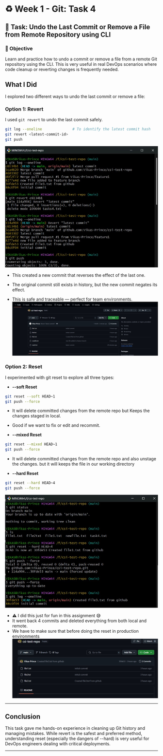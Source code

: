 # ♻️ Week 1 - Git: Task 4

## 📌 Task: Undo the Last Commit or Remove a File from Remote Repository using CLI

### 🎯 Objective

Learn and practice how to undo a commit or remove a file from a remote Git repository using the CLI. This is very useful in real DevOps scenarios where code cleanup or reverting changes is frequently needed.

## What I Did

I explored two different ways to undo the last commit or remove a file:

### Option 1: Revert

I used `git revert` to undo the last commit safely.

```bash
git log --oneline              # To identify the latest commit hash
git revert <latest-commit-id>
git push
```
![git-revert](./snapshots/git-cli-revert.jpg)
- This created a new commit that reverses the effect of the last one.

- The original commit still exists in history, but the new commit negates its effect.

- This is safe and traceable — perfect for team environments.
![git-after-revert](./snapshots/after-git-revert.jpg)


### Option 2: Reset
I experimented with git reset to explore all three types:

- **--soft Reset**
```bash
git reset --soft HEAD~1
git push --force
```
- It will delete committed changes from the remote repo but Keeps the changes staged in local.
- Good if we want to fix or edit and recommit.

- **--mixed Reset**
```bash
git reset --mixed HEAD~1
git push --force
```
- It will delete committed changes from the remote repo and also unstage the changes. but it will keeps the file in our working directory

- **--hard Reset**
```bash
git reset --hard HEAD~4
git push --force
```
![git-reset](./snapshots/git-hard-reset.jpg)

- ⚠️ I did this just for fun in this assignment 😅
- It went back 4 commits and deleted everything from both local and remote.
- We have to make sure that before doing the reset in production environments
![repo-view](./snapshots/after-hard-reset.jpg)

---
## Conclusion
This task gave me hands-on experience in cleaning up Git history and managing mistakes. While revert is the safest and preferred method, understanding reset (especially the dangers of --hard) is very useful for DevOps engineers dealing with critical deployments.

---
